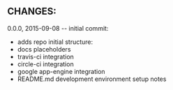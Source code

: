 CHANGES:
--------

0.0.0, 2015-09-08 -- initial commit:

- adds repo initial structure:
- docs placeholders
- travis-ci integration
- circle-ci integration
- google app-engine integration
- README.md development environment setup notes
